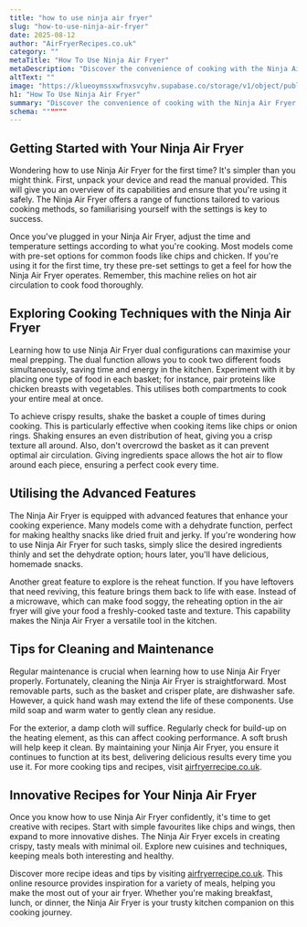 ```yaml
---
title: "how to use ninja air fryer"
slug: "how-to-use-ninja-air-fryer"
date: 2025-08-12
author: "AirFryerRecipes.co.uk"
category: ""
metaTitle: "How To Use Ninja Air Fryer"
metaDescription: "Discover the convenience of cooking with the Ninja Air Fryer. Whether you're new to air frying or looking to improve your skills, our expert tips will help you achieve perfection. Get cooking deliciously with ease!"
altText: ""
image: "https://klueoymssxwfnxsvcyhv.supabase.co/storage/v1/object/public/md/how-to-use-ninja-air-fryer-1f53556b.png"
h1: "How To Use Ninja Air Fryer"
summary: "Discover the convenience of cooking with the Ninja Air Fryer. Whether you're new to air frying or looking to improve your skills, our expert tips will help you achieve perfection. Get cooking deliciously with ease!"
schema: """"""
---
```

<h2 id="">Getting Started with Your Ninja Air Fryer</h2><p id="">Wondering how to use Ninja Air Fryer for the first time? It's simpler than you might think. First, unpack your device and read the manual provided. This will give you an overview of its capabilities and ensure that you're using it safely. The Ninja Air Fryer offers a range of functions tailored to various cooking methods, so familiarising yourself with the settings is key to success.</p><p id="">Once you've plugged in your Ninja Air Fryer, adjust the time and temperature settings according to what you're cooking. Most models come with pre-set options for common foods like chips and chicken. If you're using it for the first time, try these pre-set settings to get a feel for how the Ninja Air Fryer operates. Remember, this machine relies on hot air circulation to cook food thoroughly.</p><h2 id="">Exploring Cooking Techniques with the Ninja Air Fryer</h2><p id="">Learning how to use Ninja Air Fryer dual configurations can maximise your meal prepping. The dual function allows you to cook two different foods simultaneously, saving time and energy in the kitchen. Experiment with it by placing one type of food in each basket; for instance, pair proteins like chicken breasts with vegetables. This utilises both compartments to cook your entire meal at once.</p><p id="">To achieve crispy results, shake the basket a couple of times during cooking. This is particularly effective when cooking items like chips or onion rings. Shaking ensures an even distribution of heat, giving you a crisp texture all around. Also, don't overcrowd the basket as it can prevent optimal air circulation. Giving ingredients space allows the hot air to flow around each piece, ensuring a perfect cook every time.</p><h2 id="">Utilising the Advanced Features</h2><p id="">The Ninja Air Fryer is equipped with advanced features that enhance your cooking experience. Many models come with a dehydrate function, perfect for making healthy snacks like dried fruit and jerky. If you're wondering how to use Ninja Air Fryer for such tasks, simply slice the desired ingredients thinly and set the dehydrate option; hours later, you'll have delicious, homemade snacks.</p><p id="">Another great feature to explore is the reheat function. If you have leftovers that need reviving, this feature brings them back to life with ease. Instead of a microwave, which can make food soggy, the reheating option in the air fryer will give your food a freshly-cooked taste and texture. This capability makes the Ninja Air Fryer a versatile tool in the kitchen.</p><h2 id="">Tips for Cleaning and Maintenance</h2><p id="">Regular maintenance is crucial when learning how to use Ninja Air Fryer properly. Fortunately, cleaning the Ninja Air Fryer is straightforward. Most removable parts, such as the basket and crisper plate, are dishwasher safe. However, a quick hand wash may extend the life of these components. Use mild soap and warm water to gently clean any residue.</p><p id="">For the exterior, a damp cloth will suffice. Regularly check for build-up on the heating element, as this can affect cooking performance. A soft brush will help keep it clean. By maintaining your Ninja Air Fryer, you ensure it continues to function at its best, delivering delicious results every time you use it. For more cooking tips and recipes, visit <a href="https://www.airfryerrecipe.co.uk/" id="">airfryerrecipe.co.uk</a>.</p><h2 id="">Innovative Recipes for Your Ninja Air Fryer</h2><p id="">Once you know how to use Ninja Air Fryer confidently, it's time to get creative with recipes. Start with simple favourites like chips and wings, then expand to more innovative dishes. The Ninja Air Fryer excels in creating crispy, tasty meals with minimal oil. Explore new cuisines and techniques, keeping meals both interesting and healthy.</p><p id="">Discover more recipe ideas and tips by visiting <a href="https://www.airfryerrecipe.co.uk/" id="">airfryerrecipe.co.uk</a>. This online resource provides inspiration for a variety of meals, helping you make the most out of your air fryer. Whether you're making breakfast, lunch, or dinner, the Ninja Air Fryer is your trusty kitchen companion on this cooking journey.</p>